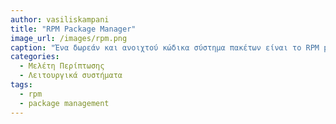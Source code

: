 ```yaml
---
author: vasiliskampani
title: "RPM Package Manager"
image_url: /images/rpm.png
caption: "Ένα δωρεάν και ανοιχτού κώδικα σύστημα πακέτων είναι το RPM package manager το οποίο προοριζόταν κυρίως για διανομές Linux. Τα πακέτα RPM περιέχουν ένα αυθαίρετο σύνολο αρχείων και η πλειοψηφία αυτών είναι δυαδικά πακέτα με μεταγλωτισμένη έκδοση κάποιου λογισμικού. "
categories:
  - Μελέτη Περίπτωσης
  - Λειτουργικά συστήματα
tags:
  - rpm
  - package management
---
```


